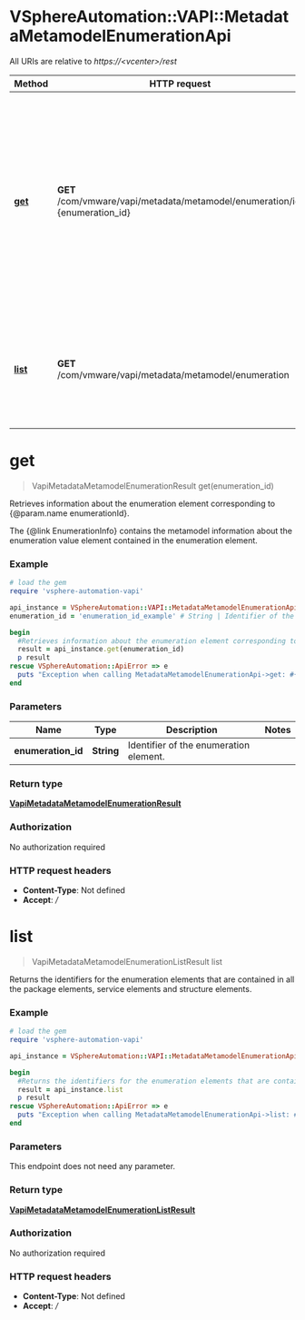 # VSphereAutomation::VAPI::MetadataMetamodelEnumerationApi

All URIs are relative to *https://&lt;vcenter&gt;/rest*

Method | HTTP request | Description
------------- | ------------- | -------------
[**get**](MetadataMetamodelEnumerationApi.md#get) | **GET** /com/vmware/vapi/metadata/metamodel/enumeration/id:{enumeration_id} | Retrieves information about the enumeration element corresponding to {@param.name enumerationId}. &lt;p&gt; The {@link EnumerationInfo} contains the metamodel information about the enumeration value element contained in the enumeration element.
[**list**](MetadataMetamodelEnumerationApi.md#list) | **GET** /com/vmware/vapi/metadata/metamodel/enumeration | Returns the identifiers for the enumeration elements that are contained in all the package elements, service elements and structure elements.


# **get**
> VapiMetadataMetamodelEnumerationResult get(enumeration_id)

Retrieves information about the enumeration element corresponding to {@param.name enumerationId}. <p> The {@link EnumerationInfo} contains the metamodel information about the enumeration value element contained in the enumeration element.

### Example
```ruby
# load the gem
require 'vsphere-automation-vapi'

api_instance = VSphereAutomation::VAPI::MetadataMetamodelEnumerationApi.new
enumeration_id = 'enumeration_id_example' # String | Identifier of the enumeration element.

begin
  #Retrieves information about the enumeration element corresponding to {@param.name enumerationId}. <p> The {@link EnumerationInfo} contains the metamodel information about the enumeration value element contained in the enumeration element.
  result = api_instance.get(enumeration_id)
  p result
rescue VSphereAutomation::ApiError => e
  puts "Exception when calling MetadataMetamodelEnumerationApi->get: #{e}"
end
```

### Parameters

Name | Type | Description  | Notes
------------- | ------------- | ------------- | -------------
 **enumeration_id** | **String**| Identifier of the enumeration element. | 

### Return type

[**VapiMetadataMetamodelEnumerationResult**](VapiMetadataMetamodelEnumerationResult.md)

### Authorization

No authorization required

### HTTP request headers

 - **Content-Type**: Not defined
 - **Accept**: */*



# **list**
> VapiMetadataMetamodelEnumerationListResult list

Returns the identifiers for the enumeration elements that are contained in all the package elements, service elements and structure elements.

### Example
```ruby
# load the gem
require 'vsphere-automation-vapi'

api_instance = VSphereAutomation::VAPI::MetadataMetamodelEnumerationApi.new

begin
  #Returns the identifiers for the enumeration elements that are contained in all the package elements, service elements and structure elements.
  result = api_instance.list
  p result
rescue VSphereAutomation::ApiError => e
  puts "Exception when calling MetadataMetamodelEnumerationApi->list: #{e}"
end
```

### Parameters
This endpoint does not need any parameter.

### Return type

[**VapiMetadataMetamodelEnumerationListResult**](VapiMetadataMetamodelEnumerationListResult.md)

### Authorization

No authorization required

### HTTP request headers

 - **Content-Type**: Not defined
 - **Accept**: */*



